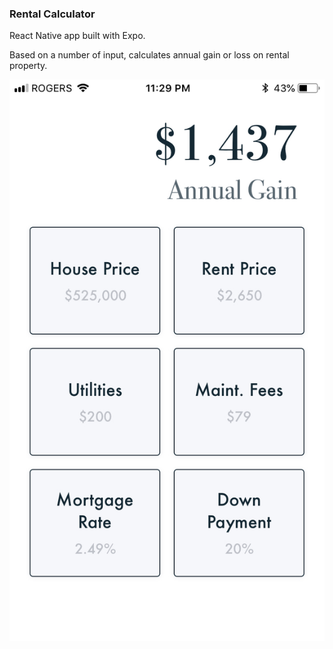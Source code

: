### Rental Calculator

React Native app built with Expo.

Based on a number of input, calculates annual gain or loss on rental property.

![Rental Calculator (iPhone 8)](<./assets/rental-calculator_(iPhone_8).jpeg>)
